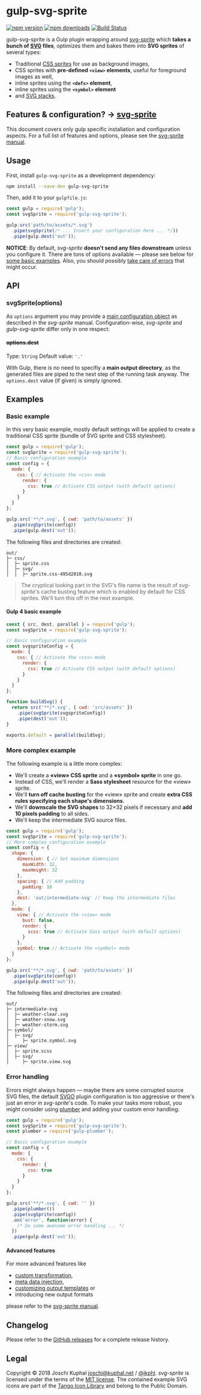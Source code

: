 # gulp-svg-sprite

[![npm version][npm-image]][npm-url] [![npm downloads][npm-downloads]][npm-url] [![Build Status][ci-image]][ci-url]

gulp-svg-sprite is a Gulp plugin wrapping around [svg-sprite](https://github.com/svg-sprite/svg-sprite) which **takes a bunch of [SVG](https://www.w3.org/TR/SVG/) files**, optimizes them and bakes them into **SVG sprites** of several types:

* Traditional [CSS sprites](https://en.wikipedia.org/wiki/Sprite_(computer_graphics)#Sprites_by_CSS) for use as background images,
* CSS sprites with **pre-defined `<view>` elements**, useful for foreground images as well,
* inline sprites using the **`<defs>` element**,
* inline sprites using the **`<symbol>` element**
* and [SVG stacks](https://simurai.com/blog/2012/04/02/svg-stacks).


## Features & configuration? → [svg-sprite](https://github.com/svg-sprite/svg-sprite)

This document covers only gulp specific installation and configuration aspects. For a full list of features and options, please see the [svg-sprite manual](https://github.com/svg-sprite/svg-sprite).


## Usage

First, install `gulp-svg-sprite` as a development dependency:

```sh
npm install --save-dev gulp-svg-sprite
```

Then, add it to your `gulpfile.js`:

```js
const gulp = require('gulp');
const svgSprite = require('gulp-svg-sprite');

gulp.src('path/to/assets/*.svg')
  .pipe(svgSprite(/* ... Insert your configuration here ... */))
  .pipe(gulp.dest('out'));
```

**NOTICE**: By default, *svg-sprite* **doesn't send any files downstream** unless you configure it. There are tons of options available — please see below for [some basic examples](#basic-example). Also, you should possibly [take care of errors](#error-handling) that might occur.


## API


### svgSprite(options)

As `options` argument you may provide a [main configuration object](https://github.com/svg-sprite/svg-sprite/blob/main/docs/configuration.md) as described in the *svg-sprite* manual. Configuration-wise, *svg-sprite* and *gulp-svg-sprite* differ only in one respect:

#### ~~options.dest~~

Type: `String`
Default value: `'.'`

With Gulp, there is no need to specifiy a **main output directory**, as the generated files are piped to the next step of the running task anyway. The `options.dest` value (if given) is simply ignored.


## Examples


### Basic example

In this very basic example, mostly default settings will be applied to create a traditional CSS sprite (bundle of SVG sprite and CSS stylesheet).

```js
const gulp = require('gulp');
const svgSprite = require('gulp-svg-sprite');
// Basic configuration example
const config = {
  mode: {
    css: { // Activate the «css» mode
      render: {
        css: true // Activate CSS output (with default options)
      }
    }
  }
};

gulp.src('**/*.svg', { cwd: 'path/to/assets' })
  .pipe(svgSprite(config))
  .pipe(gulp.dest('out'));
```

The following files and directories are created:

```text
out/
├─ css/
│  ├─ sprite.css
│  ├─ svg/
│  │  ├─ sprite.css-495d2010.svg
```

> The cryptical looking part in the SVG's file name is the result of *svg-sprite*'s cache busting feature which is enabled by default for CSS sprites. We'll turn this off in the next example.

#### Gulp 4 basic example

```js
const { src, dest, parallel } = require('gulp');
const svgSprite = require('gulp-svg-sprite');

// Basic configuration example
const svgspriteConfig = {
  mode: {
    css: { // Activate the «css» mode
      render: {
        css: true // Activate CSS output (with default options)
      }
    }
  }
};

function buildSvg() {
  return src('**/*.svg', { cwd: 'src/assets' })
    .pipe(svgSprite(svgspriteConfig))
    .pipe(dest('out'));
}

exports.default = parallel(buildSvg);
```


### More complex example

The following example is a little more complex:

* We'll create a **«view» CSS sprite** and a **«symbol» sprite** in one go.
* Instead of CSS, we'll render a **Sass stylesheet** resource for the «view» sprite.
* We'll **turn off cache busting** for the «view» sprite and create **extra CSS rules specifying each shape's dimensions**.
* We'll **downscale the SVG shapes** to 32×32 pixels if necessary and **add 10 pixels padding** to all sides.
* We'll keep the intermediate SVG source files.

```js
const gulp = require('gulp');
const svgSprite = require('gulp-svg-sprite');
// More complex configuration example
const config = {
  shape: {
    dimension: { // Set maximum dimensions
      maxWidth: 32,
      maxHeight: 32
    },
    spacing: { // Add padding
      padding: 10
    },
    dest: 'out/intermediate-svg' // Keep the intermediate files
  },
  mode: {
    view: { // Activate the «view» mode
      bust: false,
      render: {
        scss: true // Activate Sass output (with default options)
      }
    },
    symbol: true // Activate the «symbol» mode
  }
};

gulp.src('**/*.svg', { cwd: 'path/to/assets' })
  .pipe(svgSprite(config))
  .pipe(gulp.dest('out'));
```

The following files and directories are created:

```text
out/
├─ intermediate-svg
│  ├─ weather-clear.svg
│  ├─ weather-snow.svg
│  ├─ weather-storm.svg
├─ symbol/
│  ├─ svg/
│     ├─ sprite.symbol.svg
├─ view/
│  ├─ sprite.scss
│  ├─ svg/
│     ├─ sprite.view.svg
```

### Error handling

Errors might always happen — maybe there are some corrupted source SVG files, the default [SVGO](https://github.com/svg/svgo) plugin configuration is too aggressive or there's just an error in *svg-sprite*'s code. To make your tasks more robust, you might consider using [plumber](https://github.com/floatdrop/gulp-plumber) and adding your custom error handling:

```js
const gulp = require('gulp');
const svgSprite = require('gulp-svg-sprite');
const plumber = require('gulp-plumber');

// Basic configuration example
const config = {
  mode: {
    css: {
      render: {
        css: true
      }
    }
  }
};

gulp.src('**/*.svg', { cwd: '' })
  .pipe(plumber())
  .pipe(svgSprite(config))
  .on('error', function(error) {
    /* Do some awesome error handling ... */
  })
  .pipe(gulp.dest('out'));
```


#### Advanced features

For more advanced features like

* [custom transformation](https://github.com/svg-sprite/svg-sprite/blob/main/docs/configuration.md#svg-transformations),
* [meta data injection](https://github.com/svg-sprite/svg-sprite/blob/main/docs/meta-data.md),
* [customizing output templates](https://github.com/svg-sprite/svg-sprite/blob/main/docs/templating.md) or
* introducing new output formats

please refer to the [svg-sprite manual](https://github.com/svg-sprite/svg-sprite).


## Changelog

Please refer to the [GitHub releases](https://github.com/svg-sprite/gulp-svg-sprite/releases) for a complete release history.


## Legal

Copyright © 2018 Joschi Kuphal <joschi@kuphal.net> / [@jkphl](https://twitter.com/jkphl). *svg-sprite* is licensed under the terms of the [MIT license](LICENSE). The contained example SVG icons are part of the [Tango Icon Library](http://tango.freedesktop.org/Tango_Icon_Library) and belong to the Public Domain.


[npm-url]: https://www.npmjs.com/package/gulp-svg-sprite
[npm-image]: https://img.shields.io/npm/v/gulp-svg-sprite
[npm-downloads]: https://img.shields.io/npm/dm/gulp-svg-sprite

[ci-url]: https://github.com/svg-sprite/gulp-svg-sprite/actions?query=workflow%3ATests+branch%3Amain
[ci-image]: https://img.shields.io/github/actions/workflow/status/svg-sprite/gulp-svg-sprite/test.yml?branch=main&label=CI&logo=github
